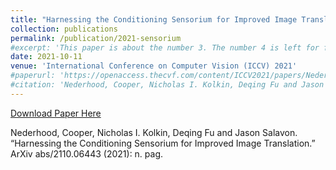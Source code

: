 ```yaml
---
title: "Harnessing the Conditioning Sensorium for Improved Image Translation"
collection: publications
permalink: /publication/2021-sensorium
#excerpt: 'This paper is about the number 3. The number 4 is left for future work.'
date: 2021-10-11
venue: 'International Conference on Computer Vision (ICCV) 2021'
#paperurl: 'https://openaccess.thecvf.com/content/ICCV2021/papers/Nederhood_Harnessing_the_Conditioning_Sensorium_for_Improved_Image_Translation_ICCV_2021_paper.pdf'
#citation: 'Nederhood, Cooper, Nicholas I. Kolkin, Deqing Fu and Jason Salavon. “Harnessing the Conditioning Sensorium for Improved Image Translation.” ArXiv abs/2110.06443 (2021): n. pag.'
---
```

[Download Paper Here](https://openaccess.thecvf.com/content/ICCV2021/papers/Nederhood_Harnessing_the_Conditioning_Sensorium_for_Improved_Image_Translation_ICCV_2021_paper.pdf)

Nederhood, Cooper, Nicholas I. Kolkin, Deqing Fu and Jason Salavon. “Harnessing the Conditioning Sensorium for Improved Image Translation.” ArXiv abs/2110.06443 (2021): n. pag.